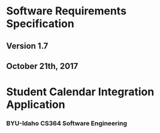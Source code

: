 # Software Requirements Specification


## Version 1.7

## October 21th, 2017

# Student Calendar Integration Application


### BYU-Idaho CS364 Software Engineering

